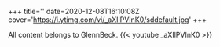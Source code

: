 +++
title=''
date=2020-12-08T16:10:08Z
cover='https://i.ytimg.com/vi/_aXIlPVInK0/sddefault.jpg'
+++

All content belongs to GlennBeck.
{{< youtube _aXIlPVInK0 >}}
